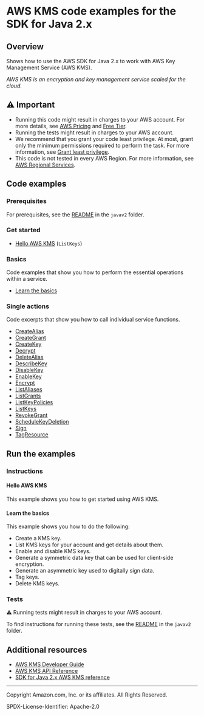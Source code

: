 # AWS KMS code examples for the SDK for Java 2.x

## Overview

Shows how to use the AWS SDK for Java 2.x to work with AWS Key Management Service (AWS KMS).

<!--custom.overview.start-->
<!--custom.overview.end-->

_AWS KMS is an encryption and key management service scaled for the cloud._

## ⚠ Important

* Running this code might result in charges to your AWS account. For more details, see [AWS Pricing](https://aws.amazon.com/pricing/) and [Free Tier](https://aws.amazon.com/free/).
* Running the tests might result in charges to your AWS account.
* We recommend that you grant your code least privilege. At most, grant only the minimum permissions required to perform the task. For more information, see [Grant least privilege](https://docs.aws.amazon.com/IAM/latest/UserGuide/best-practices.html#grant-least-privilege).
* This code is not tested in every AWS Region. For more information, see [AWS Regional Services](https://aws.amazon.com/about-aws/global-infrastructure/regional-product-services).

<!--custom.important.start-->
<!--custom.important.end-->

## Code examples

### Prerequisites

For prerequisites, see the [README](../../README.md#Prerequisites) in the `javav2` folder.


<!--custom.prerequisites.start-->
<!--custom.prerequisites.end-->

### Get started

- [Hello AWS KMS](src/main/java/com/example/kms/HelloKMS.java#L6) (`ListKeys`)


### Basics

Code examples that show you how to perform the essential operations within a service.

- [Learn the basics](src/main/java/com/example/kms/scenario/KMSScenario.java)


### Single actions

Code excerpts that show you how to call individual service functions.

- [CreateAlias](src/main/java/com/example/kms/scenario/KMSActions.java#L220)
- [CreateGrant](src/main/java/com/example/kms/scenario/KMSActions.java#L312)
- [CreateKey](src/main/java/com/example/kms/scenario/KMSActions.java#L111)
- [Decrypt](src/main/java/com/example/kms/scenario/KMSActions.java#L422)
- [DeleteAlias](src/main/java/com/example/kms/scenario/KMSActions.java#L619)
- [DescribeKey](src/main/java/com/example/kms/scenario/KMSActions.java#L134)
- [DisableKey](src/main/java/com/example/kms/scenario/KMSActions.java#L641)
- [EnableKey](src/main/java/com/example/kms/scenario/KMSActions.java#L164)
- [Encrypt](src/main/java/com/example/kms/scenario/KMSActions.java#L193)
- [ListAliases](src/main/java/com/example/kms/scenario/KMSActions.java#L253)
- [ListGrants](src/main/java/com/example/kms/scenario/KMSActions.java#L352)
- [ListKeyPolicies](src/main/java/com/example/kms/scenario/KMSActions.java#L505)
- [ListKeys](src/main/java/com/example/kms/HelloKMS.java#L6)
- [RevokeGrant](src/main/java/com/example/kms/scenario/KMSActions.java#L384)
- [ScheduleKeyDeletion](src/main/java/com/example/kms/scenario/KMSActions.java#L663)
- [Sign](src/main/java/com/example/kms/scenario/KMSActions.java#L531)
- [TagResource](src/main/java/com/example/kms/scenario/KMSActions.java#L591)


<!--custom.examples.start-->
<!--custom.examples.end-->

## Run the examples

### Instructions


<!--custom.instructions.start-->
<!--custom.instructions.end-->

#### Hello AWS KMS

This example shows you how to get started using AWS KMS.


#### Learn the basics

This example shows you how to do the following:

- Create a KMS key.
- List KMS keys for your account and get details about them.
- Enable and disable KMS keys.
- Generate a symmetric data key that can be used for client-side encryption.
- Generate an asymmetric key used to digitally sign data.
- Tag keys.
- Delete KMS keys.

<!--custom.basic_prereqs.kms_Scenario_Basics.start-->
<!--custom.basic_prereqs.kms_Scenario_Basics.end-->


<!--custom.basics.kms_Scenario_Basics.start-->
<!--custom.basics.kms_Scenario_Basics.end-->


### Tests

⚠ Running tests might result in charges to your AWS account.


To find instructions for running these tests, see the [README](../../README.md#Tests)
in the `javav2` folder.



<!--custom.tests.start-->
<!--custom.tests.end-->

## Additional resources

- [AWS KMS Developer Guide](https://docs.aws.amazon.com/kms/latest/developerguide/overview.html)
- [AWS KMS API Reference](https://docs.aws.amazon.com/kms/latest/APIReference/Welcome.html)
- [SDK for Java 2.x AWS KMS reference](https://sdk.amazonaws.com/java/api/latest/software/amazon/awssdk/services/kms/package-summary.html)

<!--custom.resources.start-->
<!--custom.resources.end-->

---

Copyright Amazon.com, Inc. or its affiliates. All Rights Reserved.

SPDX-License-Identifier: Apache-2.0
